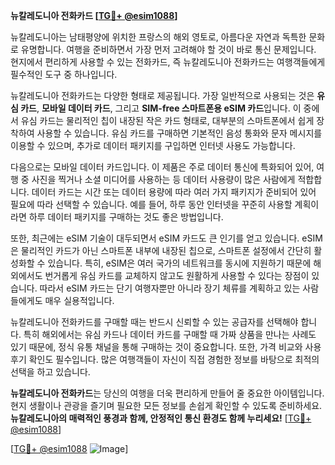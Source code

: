 **뉴칼레도니아 전화카드 [[TG💪+ @esim1088](https://t.me/s/esim1088)]**

뉴칼레도니아는 남태평양에 위치한 프랑스의 해외 영토로, 아름다운 자연과 독특한 문화로 유명합니다. 여행을 준비하면서 가장 먼저 고려해야 할 것이 바로 통신 문제입니다. 현지에서 편리하게 사용할 수 있는 전화카드, 즉 뉴칼레도니아 전화카드는 여행객들에게 필수적인 도구 중 하나입니다.

뉴칼레도니아 전화카드는 다양한 형태로 제공됩니다. 가장 일반적으로 사용되는 것은 **유심 카드**, **모바일 데이터 카드**, 그리고 **SIM-free 스마트폰용 eSIM 카드**입니다. 이 중에서 유심 카드는 물리적인 칩이 내장된 작은 카드 형태로, 대부분의 스마트폰에서 쉽게 장착하여 사용할 수 있습니다. 유심 카드를 구매하면 기본적인 음성 통화와 문자 메시지를 이용할 수 있으며, 추가로 데이터 패키지를 구입하면 인터넷 사용도 가능합니다.

다음으로는 모바일 데이터 카드입니다. 이 제품은 주로 데이터 통신에 특화되어 있어, 여행 중 사진을 찍거나 소셜 미디어를 사용하는 등 데이터 사용량이 많은 사람에게 적합합니다. 데이터 카드는 시간 또는 데이터 용량에 따라 여러 가지 패키지가 준비되어 있어 필요에 따라 선택할 수 있습니다. 예를 들어, 하루 동안 인터넷을 꾸준히 사용할 계획이라면 하루 데이터 패키지를 구매하는 것도 좋은 방법입니다.

또한, 최근에는 eSIM 기술이 대두되면서 eSIM 카드도 큰 인기를 얻고 있습니다. eSIM은 물리적인 카드가 아닌 스마트폰 내부에 내장된 칩으로, 스마트폰 설정에서 간단히 활성화할 수 있습니다. 특히, eSIM은 여러 국가의 네트워크를 동시에 지원하기 때문에 해외에서도 번거롭게 유심 카드를 교체하지 않고도 원활하게 사용할 수 있다는 장점이 있습니다. 따라서 eSIM 카드는 단기 여행자뿐만 아니라 장기 체류를 계획하고 있는 사람들에게도 매우 실용적입니다.

뉴칼레도니아 전화카드를 구매할 때는 반드시 신뢰할 수 있는 공급자를 선택해야 합니다. 특히 해외에서는 유심 카드나 데이터 카드를 구매할 때 가짜 상품을 만나는 사례도 있기 때문에, 정식 유통 채널을 통해 구매하는 것이 중요합니다. 또한, 가격 비교와 사용 후기 확인도 필수입니다. 많은 여행객들이 자신이 직접 경험한 정보를 바탕으로 최적의 선택을 하고 있습니다.

**뉴칼레도니아 전화카드**는 당신의 여행을 더욱 편리하게 만들어 줄 중요한 아이템입니다. 현지 생활이나 관광을 즐기며 필요한 모든 정보를 손쉽게 확인할 수 있도록 준비하세요. **뉴칼레도니아의 매력적인 풍경과 함께, 안정적인 통신 환경도 함께 누리세요!** [[TG💪+ @esim1088](https://t.me/s/esim1088)]

[[TG💪+ @esim1088](https://t.me/s/esim1088) ![Image](https://i.postimg.cc/Y0z9fWf4/image.png)]